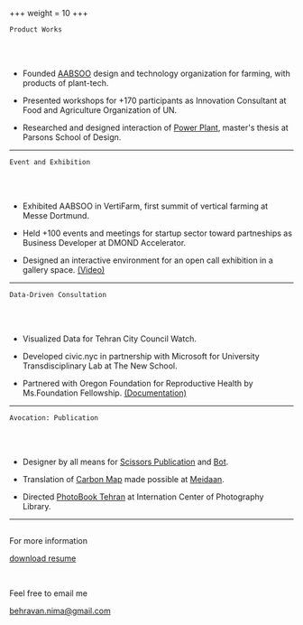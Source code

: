 +++
weight = 10
+++


`Product Works`

<br>
</br>

- Founded [AABSOO](https://aabsoo.com/) design and technology organization for farming, with products of plant-tech.

- Presented workshops for +170 participants as Innovation Consultant at Food and Agriculture Organization of UN.

- Researched and designed interaction of [Power Plant](http://mfadt.parsons.edu/2016/blog/2016/04/25/power-plant/), master's thesis at Parsons School of Design.


---

`Event and Exhibition`

<br>
</br>

- Exhibited AABSOO in VertiFarm, first summit of vertical farming at Messe Dortmund.

- Held +100 events and meetings for startup sector toward partneships as Business Developer at DMOND Accelerator.

- Designed an interactive environment for an open call exhibition in a gallery space. [(Video)](https://vimeo.com/312888235)


---

`Data-Driven Consultation`

<br>
</br>

- Visualized Data for Tehran City Council Watch.

- Developed civic.nyc in partnership with Microsoft for University Transdisciplinary Lab at The New School.

- Partnered with Oregon Foundation for Reproductive Health by Ms.Foundation Fellowship. [(Documentation)](https://onekeyquestion.wordpress.com/) 

---

`Avocation: Publication`

<br>
</br>

- Designer by all means for [Scissors Publication](https://www.gheychi.net/) and [Bot](https://www.twitter.com/30zerMbot). 

- Translation of [Carbon Map](https://www.carbonmap.org/) made possible at [Meidaan](https://meidaan.com/archive/author/nimabehravan).
- Directed [PhotoBook Tehran](https://www.icp.org/events/photobook-tehran-opening-reception-1at) at Internation Center of Photography Library.

---

## 

For more information

[download resume](https://drive.google.com/file/d/1mqJxFJ9hin7A6wvZ6d1uHWz3Z543bB0Z/view?usp=sharing)

<br>

Feel free to email me

behravan.nima@gmail.com


